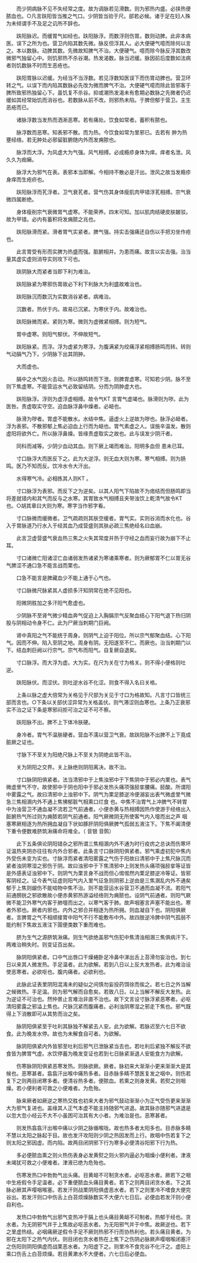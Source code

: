 <!-- { "loadSidebar": true } -->
　　而少阴病脉不见不失经常之度。故为调脉若见滑数。则为邪热内盛。必挟热便脓血也。○凡言趺阳皆当推之气口。少阴皆当验于尺。部若必候。诸于足在妇人殊为未倾谓手不及足之讥所不辞也。

　　趺阳脉迟。而缓胃气如经也。趺阳脉浮。而数浮则伤胃。数则动脾。此非本病医。误下之所为也。营卫内陷其数先微。脉反但浮其人。必大便硬气噫而除何以言之。本以数脉。动脾其数。先微故知脾气不治。大便硬气。噫而除今脉反浮其数改微邪气独留心中。则饥邪热不杀谷潮。热发渴数。脉当迟缓。脉因前后度数如法病者则饥数脉不时而生恶疮也。

　　趺阳胃脉以迟缓。为经当不当浮数。若见浮数知医误下而伤胃动脾也。营卫环转之气。以误下而内陷其数脉必先改为微而脾气不治。大便硬气噫而除此皆邪客于脾所致邪热独留心下。虽饥复不杀谷。抑或潮热发渴未有愈期必数脉之先微者仍迟缓如其经常始饥而消谷也。若数脉从前不改。则邪热未陷。于脾但郁于营卫。主生恶疮而已。

　　诸脉浮数当发热而洒淅恶寒。若有痛处。饮食如常者。蓄积有脓也。

　　脉浮数而恶寒。知表邪不散。而为热。今饮食如常为里邪已。去若有 肿为热壅经络。若无肿处必邪留脏腑随内外而发痈脓也。

　　脉浮而大浮。为风虚大为气强。风气相搏。必成瘾疹身体为痒。痒者名泄。风久久为痂癞。

　　脉浮大为邪气在表。表邪本当即解。今相持不散必是汗出。泄风之故当发瘾疹身痒而生疮疥也。

　　趺阳脉浮而芤浮者。卫气衰芤者。营气伤其身体瘦肌肉甲错浮芤相搏。宗气衰微四属断绝。

　　身体瘦削宗气衰微胃气虚寒。不能荣养。四末可知。加以肌肉结硬皮肤皴驳。故为甲错。必内有蓄积将发痈脓之兆也。

　　趺阳脉滑而紧。滑者胃气实紧者。脾气强。持实击强痛还自伤以手把刃坐作疮也。

　　此言胃受有形而实脾为热盛而强。脏腑相并。为患而痛。故言以实击强。治当量其虚实虚则消导实则攻下可也。

　　趺阴脉大而紧者当即下利为难治。

　　趺阳脉紧为寒邪伤胃故必下利下利脉大为利盛故难治也。

　　趺阳脉沉而数沉为实数消谷紧者。病难治。

　　沉数者。热伏于内。故易已沉紧。为寒伏于内。故难治也。

　　趺阳脉微而紧。紧则为寒。微则为虚微紧相搏。则为短气。

　　胃中虚寒。则阳气郁伏。不伸故短气。

　　趺阳脉紧。而浮。浮为虚紧为寒浮。为腹满紧为绞痛浮紧相搏肠鸣而转。转则气动膈气乃下。少阴脉下出其阴肿。

　　大而虚也。

　　膈中之水气因火击动。所以肠鸣转而下泄。则脾胃虚寒。可知若少阴。脉不至则下焦虚寒。不能营运水气必致留结阴。分而为阴肿虚大也。

　　趺阳脉浮。浮则为虚浮虚相搏。故令气KT 言胃气虚竭也。脉滑则为哕。此为医咎。责虚取实守空。迫血脉浮鼻中燥者。必衄也。

　　脉滑为哕者。胃虚不能散水。水结中焦。逼虚火上逆故为哕也。脉浮必衄者。浮为表邪。不散邪郁上焦必迫血上行而为衄也。胃气素虚之人。误施辛温发。散则虚阳将欲外亡。所以脉浮鼻燥。皆缘责虚取实之故也。此与误发少阴汗者。

　　同科而减等。少阴少血动其血。则下厥上竭而难治。阳明多血但 患未已耳。

　　寸口脉浮大而医反下之。此为大逆浮。则无血大则为寒。寒气相搏。则为肠鸣。医乃不知而反。饮冷水令大汗出。

　　水得寒气冷。必相拣其人则KT 。

　　寸口脉浮为表邪。而反下之为逆矣。以其人阳气下陷故不为痞结而但肠鸣即当将差就错内和其气而反与之水寒。其胃致水气相搏且夹带浊饮上乾清气故令KT 也。○胡其章曰大则为寒。寒字当作邪字看。

　　寸口脉微而缓微者。卫气疏疏则其肤空缓者。胃气实。实则谷消而水化也。谷入于胃脉道乃行水入于经其血乃成营盛则其肤必疏三焦绝经名曰血崩。

　　此言卫虚营盛气衰血热三焦之火失其常度并热于守经之血而妄行故为崩下不止耳。

　　寸口诸微亡阳诸涩亡血诸弱发热诸紧为寒诸乘寒者。则为厥郁胃不仁以胃无谷气脾涩不通口急不能言战而栗也。

　　口急不能言是脾藏血少不能上通于心气也。

　　寸口脉微尺脉紧其人虚损多汗知阴常在绝不见阳也。

　　阳微阴胜加之多汗阳气愈虚也。

　　少阴脉不至肾气微少精血奔气促迫上入胸膈宗气反聚血结心下阳气退下热归阴股与阴相动令身不仁。此为尸厥当刺期门巨阙。

　　肾中真阳之气不能统于周身。则阴气上迫于阳位。所以宗气郁聚血结。心下阳气。因而不伸。陷入至阴之地。周身有阴。无阳遂至不仁。而厥也。治当刺期门以下。结血刺巨阙以行宗气。宗气布而阳气。自复厥自退矣。

　　寸口脉浮。而大浮为虚。大为实。在尺为关在寸为格关。则不得小便格则吐逆。

　　趺阳脉伏。而涩伏。则吐逆水谷不化涩。则食不得入名曰关格。

　　上条以脉之虚大倍常为关格见于尺部为关见于寸口为格故知。凡言寸口皆统三部而言也。○下条以关部伏涩异常为关格盖伏。则气滞涩则血寒也。上条乃正衰邪实不治之证下条是寒邪闷拒可治之证不可不察。

　　趺阳脉不出。脾不上下体冷肤硬。

　　身冷者。胃气不温肤硬者。营血不濡以营卫气衰。故趺阳脉不出脾不上下竟成脏厥之证也。

　　寸脉下不至关为阳绝尺脉上不至关为阴绝此皆不治。

　　关为阴阳之交界。关上脉绝则阴阳离决。故不治。

　　寸口脉阴阳俱紧者。法当清邪中于上焦浊邪中于下焦阴中于邪必内栗也。表气微虚里气不守。故使邪中于阴也阳中于邪必发热头痛项强胫挛腰痛。胫酸。所谓阳中雾露之气。故曰清邪中上浊邪中下。阴气为栗足膝逆冷便溺妄出表气微虚里气微急三焦相溷内外不通上焦怫郁脏气相熏口烂食 也。中焦不治胃气上冲脾气不转胃中为浊营卫不通血凝不流若卫气前通者。小便赤黄与热相搏因热作使游于经络出入脏腑热气所过则为痈脓若阴气前通者。阳气厥微阴无所使客气内入嚏而出之声 咽塞寒厥相逐为热所拥血凝自下状如豚肝阴阳俱厥脾气孤弱五液注下。下焦不阖清便下重令便数难脐筑湫痛命将难全。（ 音银 音鹘）

　　此下五条俱论阴阳错杂之邪所谓三焦相溷内外不通为时行疫疠之总诀而伤寒坏证温热夹阴亦往往有内外合邪者。此条言寸口脉阴阳俱紧者。邪气乘虚初犯中焦内外受伤未变为实也。寸脉浮而紧者清阳雾露之气伤于阳故曰清邪中于上焦尺脉沉而紧者浊阴寒湿之邪伤于阴。故曰浊邪中于下焦清邪中上则发热头痛项强胫挛等证皆是外感表证浊邪中下。则阴气为栗言身不战而但心惕惕然内栗足膝逆冷等证。皆邪客阴经之。证今表气征虚则阳气内入里气征急则阴邪上逆由是三焦溷乱内外不通矣郁于上焦则龈伤不能啮物中焦不治。则不能营运水谷营卫不通而血凝不流。若阳气前通膀胱之邪欲散故小便赤黄邪热游溢经络则为痈脓也。设阴气前通者。则阳气厥微不能卫外寒气内客于肺嚏而出之。以寒气客于肺。故声咽塞言声塞不能出也。寒者外邪也。厥者内邪也。内外之邪合并相逐为热所拥。则血凝自下也。阴阳俱厥者。言脾胃之气不相顺接胃中阳气不行不能敷布中外。故四肢逆冷脾中阴气孤弱不能约制下焦故五液注下圊便类数下重而难也。

　　脐为生气之源脐筑湫痛。则生气欲绝盖邪气伤犯中焦清浊相溷三焦俱病汗下。两难治稍失时。则变证百出矣。

　　脉阴阳俱紧者。口中气出唇口干燥蜷卧足冷鼻中涕出舌上苔滑勿妄治也。到七日以来其人微发热。手足温者。此为欲解。若到八日以上反大发热者。此为难治设使恶寒者。必欲呕也。腹内痛者。必欲利也。

　　此脉此证表里阴阳混淆未的疑似之间慎勿妄投药饵徐而俟之。若七日之外当解之候微热。手足温。则为邪气解而自愈矣。若致八日。以上当解不解反大发热。此为逆证不可治也。然仲景止言难治非直不治也。故下文言设寸脉浮紧恶寒者。必呕清阳雾露之邪溢上焦也。尺脉沉紧而腹痛者。必利浊阴寒湿之邪走下焦也。邪气既得上下消散即可从其势而治之矣。

　　脉阴阳俱紧至于吐利其脉独不解紧去人安。此为欲解。若脉迟至六七日不欲食。此为晚发水停。故也为未解食自可者。为欲解。

　　脉阴阳俱紧内外皆邪至吐利后邪气已泄脉紧当去也。若吐利后紧独不解反不欲食皆为脾胃气虚。水饮停蓄为晚发变证也若到七日脉紧渐退人安能食方为欲解。

　　伤寒脉阴阳俱紧恶寒发热。则脉欲厥。厥者。脉初来大渐渐小更来渐渐大是其候也。恶寒甚者。翕翕汗出喉中痛热多者。目赤脉多睛不慧医复发之咽中。则伤若复下之则两目闭寒多者。便清谷热多者。便脓血。若熏之则身发黄。若熨之则咽燥。若小便利者可救之小便难者。为危殆。

　　脉来厥者如厥逆之寒热交胜也初来大者为邪气鼓动渐渐小为正气受伤更来渐渐大为邪气复进也。盖缘其人正气本虚不能主持随邪气进退。故其脉亦随邪气进退是以忽大忽小经云不大不小虽困可治其有大小者。为难治是也。恶寒甚者。

　　则发热翕翕汗出喉中痛以少阴之脉循喉咙。故也热多者太阳多也。目赤脉多睛不慧以太阳之脉起于目。故也发汗攻阳则少阴之热因发而上行。故咽中伤若复下之则太阳之邪因虚。而内陷。故两目闭阴邪下行为寒多必便清谷阳邪下行为热。

　　多必便脓血熏之则火热伤表身必发黄熨之则火邪内逼必为咽燥小便利者。津液未竭犹可救之小便难者。津液已绝为危殆也。

　　伤寒发热口中勃勃气出头痛。目黄衄不可制贪水者。必呕恶水者。厥若下之咽中生疮假令手足温者。必下重便脓血头痛目黄者。若下之则两目闭贪水者。下之其脉必厥其声嘤咽喉塞。若发汗则战栗阴阳俱虚恶水者。若下之则里冷不嗜食大便完谷出。若发汗则口中伤舌上白苔烦燥脉数实不大便六七日后。必便血若发汗则小便自利也。

　　发热口中勃勃气出邪气变热冲于膈上也头痛目黄衄不可制者。热郁于经也。贪水者。为无阴邪气并于上焦故必呕恶水者。为无阳邪气并于中焦。故厥逆也。若下之里虚热结。必咽痛厥逆假令手足不厥则热邪不行而协热利也。若头痛目黄者。为邪在太阳下之热气内伏。则目闭也贪水者热在上焦下之伤阴必脉厥声嘤咽喉闭塞汗之伤阳则阴阳俱虚而战栗恶水者。为阳虚下之。则里冷不食完谷不化汗之。虚阳上乘口伤舌上白苔烦燥。若目黄漱水不大便者。六七日后必便血。

